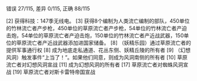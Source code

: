 错误 27/115, 差异 0/115, 正确 88/115

[2] 获得科技：147季无线电。
[3] 获得8个编制为人类流亡编制的部队，450单位的竹林流亡者产步枪，450单位的草原流亡者产步枪，54单位的竹林流亡者产迫击炮，54单位的草原流亡者产迫击炮，150单位的竹林流亡者产近战武器，150单位的草原流亡者产近战武器添加进国家储备。
[8] （妖精乐园）通过草原流亡者的提供军事通行权
[8] 成为地底走私通道、花丛东侧、妖精丘陵的所有者
[9] （幻想风洞）触发事件“上当了！”。如果他们同意，则成为风洞南侧的所有者
[10] 草原流亡者对幻想风洞宣战
[11] 成为幻想风洞的所有者
[17] 草原流亡者对蜘蛛风洞宣战
[19] 草原流亡者对斯卡雷特帝国宣战